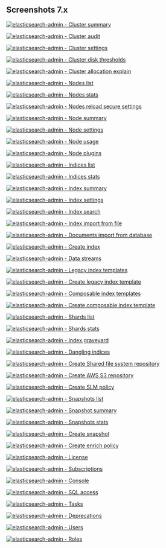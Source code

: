 ## Screenshots 7.x

[![elasticsearch-admin - Cluster summary](https://raw.githubusercontent.com/stephanediondev/elasticsearch-admin/main/screenshots/7/resized/resized-cluster.png)](https://raw.githubusercontent.com/stephanediondev/elasticsearch-admin/main/screenshots/7/original/original-cluster.png)

[![elasticsearch-admin - Cluster audit](https://raw.githubusercontent.com/stephanediondev/elasticsearch-admin/main/screenshots/7/resized/resized-cluster-audit.png)](https://raw.githubusercontent.com/stephanediondev/elasticsearch-admin/main/screenshots/7/original/original-cluster-audit.png)

[![elasticsearch-admin - Cluster settings](https://raw.githubusercontent.com/stephanediondev/elasticsearch-admin/main/screenshots/7/resized/resized-cluster-settings.png)](https://raw.githubusercontent.com/stephanediondev/elasticsearch-admin/main/screenshots/7/original/original-cluster-settings.png)

[![elasticsearch-admin - Cluster disk thresholds](https://raw.githubusercontent.com/stephanediondev/elasticsearch-admin/main/screenshots/7/resized/resized-disk-thresholds.png)](https://raw.githubusercontent.com/stephanediondev/elasticsearch-admin/main/screenshots/7/original/original-disk-thresholds.png)

[![elasticsearch-admin - Cluster allocation explain](https://raw.githubusercontent.com/stephanediondev/elasticsearch-admin/main/screenshots/7/resized/resized-cluster-allocation-explain.png)](https://raw.githubusercontent.com/stephanediondev/elasticsearch-admin/main/screenshots/7/original/original-cluster-allocation-explain.png)

[![elasticsearch-admin - Nodes list](https://raw.githubusercontent.com/stephanediondev/elasticsearch-admin/main/screenshots/7/resized/resized-nodes.png)](https://raw.githubusercontent.com/stephanediondev/elasticsearch-admin/main/screenshots/7/original/original-nodes.png)

[![elasticsearch-admin - Nodes stats](https://raw.githubusercontent.com/stephanediondev/elasticsearch-admin/main/screenshots/7/resized/resized-nodes-stats.png)](https://raw.githubusercontent.com/stephanediondev/elasticsearch-admin/main/screenshots/7/original/original-nodes-stats.png)

[![elasticsearch-admin - Nodes reload secure settings](https://raw.githubusercontent.com/stephanediondev/elasticsearch-admin/main/screenshots/7/resized/resized-nodes-reload-secure-settings.png)](https://raw.githubusercontent.com/stephanediondev/elasticsearch-admin/main/screenshots/7/original/original-nodes-reload-secure-settings.png)

[![elasticsearch-admin - Node summary](https://raw.githubusercontent.com/stephanediondev/elasticsearch-admin/main/screenshots/7/resized/resized-node.png)](https://raw.githubusercontent.com/stephanediondev/elasticsearch-admin/main/screenshots/7/original/original-node.png)

[![elasticsearch-admin - Node settings](https://raw.githubusercontent.com/stephanediondev/elasticsearch-admin/main/screenshots/7/resized/resized-node-settings.png)](https://raw.githubusercontent.com/stephanediondev/elasticsearch-admin/main/screenshots/7/original/original-node-settings.png)

[![elasticsearch-admin - Node usage](https://raw.githubusercontent.com/stephanediondev/elasticsearch-admin/main/screenshots/7/resized/resized-node-usage.png)](https://raw.githubusercontent.com/stephanediondev/elasticsearch-admin/main/screenshots/7/original/original-node-usage.png)

[![elasticsearch-admin - Node plugins](https://raw.githubusercontent.com/stephanediondev/elasticsearch-admin/main/screenshots/7/resized/resized-node-plugins.png)](https://raw.githubusercontent.com/stephanediondev/elasticsearch-admin/main/screenshots/7/original/original-node-plugins.png)

[![elasticsearch-admin - Indices list](https://raw.githubusercontent.com/stephanediondev/elasticsearch-admin/main/screenshots/7/resized/resized-indices.png)](https://raw.githubusercontent.com/stephanediondev/elasticsearch-admin/main/screenshots/7/original/original-indices.png)

[![elasticsearch-admin - Indices stats](https://raw.githubusercontent.com/stephanediondev/elasticsearch-admin/main/screenshots/7/resized/resized-indices-stats.png)](https://raw.githubusercontent.com/stephanediondev/elasticsearch-admin/main/screenshots/7/original/original-indices-stats.png)

[![elasticsearch-admin - Index summary](https://raw.githubusercontent.com/stephanediondev/elasticsearch-admin/main/screenshots/7/resized/resized-index.png)](https://raw.githubusercontent.com/stephanediondev/elasticsearch-admin/main/screenshots/7/original/original-index.png)

[![elasticsearch-admin - Index settings](https://raw.githubusercontent.com/stephanediondev/elasticsearch-admin/main/screenshots/7/resized/resized-index-settings.png)](https://raw.githubusercontent.com/stephanediondev/elasticsearch-admin/main/screenshots/7/original/original-index-settings.png)

[![elasticsearch-admin - Index search](https://raw.githubusercontent.com/stephanediondev/elasticsearch-admin/main/screenshots/7/resized/resized-index-search.png)](https://raw.githubusercontent.com/stephanediondev/elasticsearch-admin/main/screenshots/7/original/original-index-search.png)

[![elasticsearch-admin - Index import from file](https://raw.githubusercontent.com/stephanediondev/elasticsearch-admin/main/screenshots/7/resized/resized-index-file-import.png)](https://raw.githubusercontent.com/stephanediondev/elasticsearch-admin/main/screenshots/7/original/original-index-file-import.png)

[![elasticsearch-admin - Documents import from database](https://raw.githubusercontent.com/stephanediondev/elasticsearch-admin/main/screenshots/7/resized/resized-index-database-import.png)](https://raw.githubusercontent.com/stephanediondev/elasticsearch-admin/main/screenshots/7/original/original-index-database-import.png)

[![elasticsearch-admin - Create index](https://raw.githubusercontent.com/stephanediondev/elasticsearch-admin/main/screenshots/7/resized/resized-index-create.png)](https://raw.githubusercontent.com/stephanediondev/elasticsearch-admin/main/screenshots/7/original/original-index-create.png)

[![elasticsearch-admin - Data streams](https://raw.githubusercontent.com/stephanediondev/elasticsearch-admin/main/screenshots/7/resized/resized-data-streams.png)](https://raw.githubusercontent.com/stephanediondev/elasticsearch-admin/main/screenshots/7/original/original-data-streams.png)

[![elasticsearch-admin - Legacy index templates](https://raw.githubusercontent.com/stephanediondev/elasticsearch-admin/main/screenshots/7/resized/resized-index-templates-legacy.png)](https://raw.githubusercontent.com/stephanediondev/elasticsearch-admin/main/screenshots/7/original/original-index-templates-legacy.png)

[![elasticsearch-admin - Create legacy index template](https://raw.githubusercontent.com/stephanediondev/elasticsearch-admin/main/screenshots/7/resized/resized-index-template-create-legacy.png)](https://raw.githubusercontent.com/stephanediondev/elasticsearch-admin/main/screenshots/7/original/original-index-template-create-legacy.png)

[![elasticsearch-admin - Composable index templates](https://raw.githubusercontent.com/stephanediondev/elasticsearch-admin/main/screenshots/7/resized/resized-index-templates.png)](https://raw.githubusercontent.com/stephanediondev/elasticsearch-admin/main/screenshots/7/original/original-index-templates.png)

[![elasticsearch-admin - Create composable index template](https://raw.githubusercontent.com/stephanediondev/elasticsearch-admin/main/screenshots/7/resized/resized-index-template-create.png)](https://raw.githubusercontent.com/stephanediondev/elasticsearch-admin/main/screenshots/7/original/original-index-template-create.png)

[![elasticsearch-admin - Shards list](https://raw.githubusercontent.com/stephanediondev/elasticsearch-admin/main/screenshots/7/resized/resized-shards.png)](https://raw.githubusercontent.com/stephanediondev/elasticsearch-admin/main/screenshots/7/original/original-shards.png)

[![elasticsearch-admin - Shards stats](https://raw.githubusercontent.com/stephanediondev/elasticsearch-admin/main/screenshots/7/resized/resized-shards-stats.png)](https://raw.githubusercontent.com/stephanediondev/elasticsearch-admin/main/screenshots/7/original/original-shards-stats.png)

[![elasticsearch-admin - Index graveyard](https://raw.githubusercontent.com/stephanediondev/elasticsearch-admin/main/screenshots/7/resized/resized-index-graveyard.png)](https://raw.githubusercontent.com/stephanediondev/elasticsearch-admin/main/screenshots/7/original/original-index-graveyard.png)

[![elasticsearch-admin - Dangling indices](https://raw.githubusercontent.com/stephanediondev/elasticsearch-admin/main/screenshots/7/resized/resized-dangling-indices.png)](https://raw.githubusercontent.com/stephanediondev/elasticsearch-admin/main/screenshots/7/original/original-dangling-indices.png)

[![elasticsearch-admin - Create Shared file system repository](https://raw.githubusercontent.com/stephanediondev/elasticsearch-admin/main/screenshots/7/resized/resized-repository-create-fs.png)](https://raw.githubusercontent.com/stephanediondev/elasticsearch-admin/main/screenshots/7/original/original-repository-create-fs.png)

[![elasticsearch-admin - Create AWS S3 repository](https://raw.githubusercontent.com/stephanediondev/elasticsearch-admin/main/screenshots/7/resized/resized-repository-create-s3.png)](https://raw.githubusercontent.com/stephanediondev/elasticsearch-admin/main/screenshots/7/original/original-repository-create-s3.png)

[![elasticsearch-admin - Create SLM policy](https://raw.githubusercontent.com/stephanediondev/elasticsearch-admin/main/screenshots/7/resized/resized-slm-policy-create.png)](https://raw.githubusercontent.com/stephanediondev/elasticsearch-admin/main/screenshots/7/original/original-slm-policy-create.png)

[![elasticsearch-admin - Snapshots list](https://raw.githubusercontent.com/stephanediondev/elasticsearch-admin/main/screenshots/7/resized/resized-snapshots.png)](https://raw.githubusercontent.com/stephanediondev/elasticsearch-admin/main/screenshots/7/original/original-snapshots.png)

[![elasticsearch-admin - Snapshot summary](https://raw.githubusercontent.com/stephanediondev/elasticsearch-admin/main/screenshots/7/resized/resized-snapshot.png)](https://raw.githubusercontent.com/stephanediondev/elasticsearch-admin/main/screenshots/7/original/original-snapshot.png)

[![elasticsearch-admin - Snapshots stats](https://raw.githubusercontent.com/stephanediondev/elasticsearch-admin/main/screenshots/7/resized/resized-snapshots-stats.png)](https://raw.githubusercontent.com/stephanediondev/elasticsearch-admin/main/screenshots/7/original/original-snapshots-stats.png)

[![elasticsearch-admin - Create snapshot](https://raw.githubusercontent.com/stephanediondev/elasticsearch-admin/main/screenshots/7/resized/resized-snapshot-create.png)](https://raw.githubusercontent.com/stephanediondev/elasticsearch-admin/main/screenshots/7/original/original-snapshot-create.png)

[![elasticsearch-admin - Create enrich policy](https://raw.githubusercontent.com/stephanediondev/elasticsearch-admin/main/screenshots/7/resized/resized-enrich-create.png)](https://raw.githubusercontent.com/stephanediondev/elasticsearch-admin/main/screenshots/7/original/original-enrich-create.png)

[![elasticsearch-admin - License](https://raw.githubusercontent.com/stephanediondev/elasticsearch-admin/main/screenshots/7/resized/resized-license.png)](https://raw.githubusercontent.com/stephanediondev/elasticsearch-admin/main/screenshots/7/original/original-license.png)

[![elasticsearch-admin - Subscriptions](https://raw.githubusercontent.com/stephanediondev/elasticsearch-admin/main/screenshots/7/resized/resized-subscriptions.png)](https://raw.githubusercontent.com/stephanediondev/elasticsearch-admin/main/screenshots/7/original/original-subscriptions.png)

[![elasticsearch-admin - Console](https://raw.githubusercontent.com/stephanediondev/elasticsearch-admin/main/screenshots/7/resized/resized-console.png)](https://raw.githubusercontent.com/stephanediondev/elasticsearch-admin/main/screenshots/7/original/original-console.png)

[![elasticsearch-admin - SQL access](https://raw.githubusercontent.com/stephanediondev/elasticsearch-admin/main/screenshots/7/resized/resized-sql.png)](https://raw.githubusercontent.com/stephanediondev/elasticsearch-admin/main/screenshots/7/original/original-sql.png)

[![elasticsearch-admin - Tasks](https://raw.githubusercontent.com/stephanediondev/elasticsearch-admin/main/screenshots/7/resized/resized-tasks.png)](https://raw.githubusercontent.com/stephanediondev/elasticsearch-admin/main/screenshots/7/original/original-tasks.png)

[![elasticsearch-admin - Deprecations](https://raw.githubusercontent.com/stephanediondev/elasticsearch-admin/main/screenshots/7/resized/resized-deprecations.png)](https://raw.githubusercontent.com/stephanediondev/elasticsearch-admin/main/screenshots/7/original/original-deprecations.png)

[![elasticsearch-admin - Users](https://raw.githubusercontent.com/stephanediondev/elasticsearch-admin/main/screenshots/7/resized/resized-elasticsearch-users.png)](https://raw.githubusercontent.com/stephanediondev/elasticsearch-admin/main/screenshots/7/original/original-elasticsearch-users.png)

[![elasticsearch-admin - Roles](https://raw.githubusercontent.com/stephanediondev/elasticsearch-admin/main/screenshots/7/resized/resized-elasticsearch-roles.png)](https://raw.githubusercontent.com/stephanediondev/elasticsearch-admin/main/screenshots/7/original/original-elasticsearch-roles.png)


